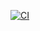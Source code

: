 [![CI](https://github.com/codefly-dev/module-user-management-go-grpc/actions/workflows/workflows.yaml/badge.svg)](https://github.com/codefly-dev/module-user-management-go-grpc/actions/workflows/workflows.yaml)
